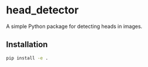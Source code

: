 # head_detector

A simple Python package for detecting heads in images.

## Installation

```bash
pip install -e .